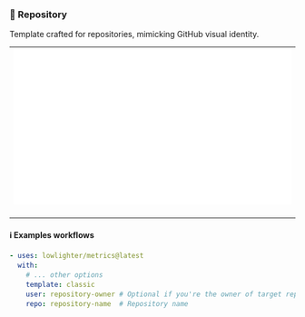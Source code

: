 ### 📘 Repository

Template crafted for repositories, mimicking GitHub visual identity.

<table>
  <td align="center">
    <img src="https://github.com/lowlighter/lowlighter/blob/master/metrics.repository.svg">
    <img width="900" height="1" alt="">
  </td>
</table>

#### ℹ️ Examples workflows

```yaml
- uses: lowlighter/metrics@latest
  with:
    # ... other options
    template: classic
    user: repository-owner # Optional if you're the owner of target repository and you're using your own personal token
    repo: repository-name  # Repository name
```
